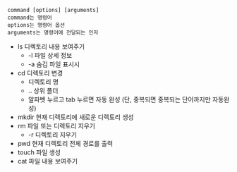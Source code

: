 ```
command [options] [arguments]
command는 명령어
options는 명령어 옵션
arguments는 명령어에 전달되는 인자
```
- ls 디렉토리 내용 보여주기
    - -l 파일 상세 정보
    - -a 숨김 파일 표시시
- cd 디렉토리 변경
    - 디렉토리 명
    - .. 상위 폴더
    - 알파벳 누르고 tab 누르면 자동 완성 (단, 중복되면 중복되는 단어까지만 자동완성)
- mkdir 현재 디렉토리에 새로운 디렉토리 생성
- rm 파일 또는 디렉토리 지우기
    - -r 디렉토리 지우기
- pwd 현재 디렉토리 전체 경로를 출력
- touch 파일 생성
- cat 파일 내용 보여주기
